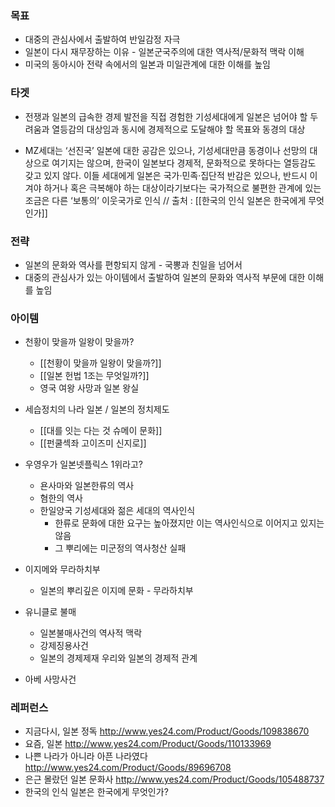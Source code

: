 
### 목표 
* 대중의 관심사에서 출발하여 반일감정 자극
* 일본이 다시 재무장하는 이유 - 일본군국주의에 대한 역사적/문화적 맥락 이해 
* 미국의 동아시아 전략 속에서의 일본과 미일관계에 대한 이해를 높임 
 

### 타겟

* 전쟁과 일본의 급속한 경제 발전을 직접 경험한 기성세대에게 일본은 넘어야 할 두려움과 열등감의 대상임과 동시에 경제적으로 도달해야 할 목표와 동경의 대상
- MZ세대는 ‘선진국’ 일본에 대한 공감은 있으나, 기성세대만큼 동경이나 선망의 대상으로 여기지는 않으며, 한국이 일본보다 경제적, 문화적으로 못하다는 열등감도 갖고 있지 않다. 이들 세대에게 일본은 국가·민족·집단적 반감은 있으나, 반드시 이겨야 하거나 혹은 극복해야 하는 대상이라기보다는 국가적으로 불편한 관계에 있는 조금은 다른 ‘보통의’ 이웃국가로 인식 // 출처 : [[한국의 인식 일본은 한국에게 무엇인가]]


### 전략
* 일본의 문화와 역사를 편항되지 않게 - 국뽕과 친일을 넘어서 
* 대중의 관심사가 있는 아이템에서 출발하여 일본의 문화와 역사적 부문에 대한 이해를 높임 

### 아이템
* 천황이 맞을까 일왕이 맞을까?
	* [[천황이 맞을까 일왕이 맞을까?]]
	* [[일본 헌법 1조는 무엇일까?]]
	* 영국 여왕 사망과 일본 왕실 
	
* 세습정치의 나라 일본 / 일본의 정치제도
	* [[대를 잇는 다는 것 슈메이 문화]]
	* [[펀쿨섹좌 고이즈미 신지로]]

* 우영우가 일본넷플릭스 1위라고? 
	* 욘사마와 일본한류의 역사
	* 혐한의 역사 
	* 한일양국 기성세대와 젊은 세대의 역사인식
		* 한류로 문화에 대한 요구는 높아졌지만 이는 역사인식으로 이어지고 있지는 않음 
		* 그 뿌리에는 미군정의 역사청산 실패 
	  
* 이지메와 무라하치부 
	* 일본의 뿌리깊은 이지메 문화 - 무라하치부 
	
* 유니클로 불매
	* 일본불매사건의 역사적 맥락
	* 강제징용사건 
	* 일본의 경제제재 우리와 일본의 경제적 관계 
* 아베 사망사건 


### 레퍼런스 
* 지금다시, 일본 정독 http://www.yes24.com/Product/Goods/109838670 
* 요즘, 일본 http://www.yes24.com/Product/Goods/110133969
* 나쁜 나라가 아니라 아픈 나라였다 http://www.yes24.com/Product/Goods/89696708
* 은근 몰랐던 일본 문화사 http://www.yes24.com/Product/Goods/105488737
* 한국의 인식 일본은 한국에게 무엇인가? 

